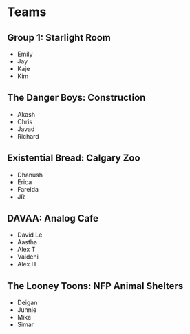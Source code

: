 # Teams
## Group 1: Starlight Room
- Emily
- Jay
- Kaje
- Kim

## The Danger Boys: Construction
- Akash
- Chris
- Javad
- Richard

## Existential Bread: Calgary Zoo
- Dhanush
- Erica
- Fareida
- JR

## DAVAA: Analog Cafe
- David Le
- Aastha
- Alex T
- Vaidehi
- Alex H

## The Looney Toons: NFP Animal Shelters
- Deigan
- Junnie
- Mike
- Simar